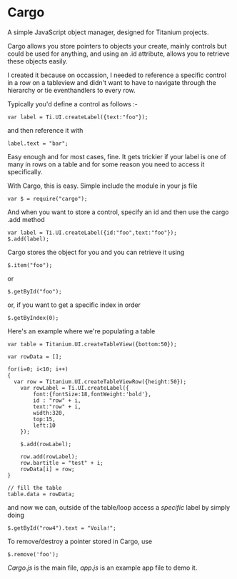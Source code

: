 Cargo
=====

A simple JavaScript object manager, designed for Titanium projects.

Cargo allows you store pointers to objects your create, mainly controls but could be used for anything, and using an .id attribute, allows you to retrieve these objects easily.

I created it because on occassion, I needed to reference a specific control in a row on a tableview and didn't want to have to navigate through the hierarchy or tie eventhandlers to every row.

Typically you'd define a control as follows :-

    var label = Ti.UI.createLabel({text:"foo"});
    
and then reference it with

    label.text = "bar";
    
Easy enough and for most cases, fine. It gets trickier if your label is one of many in rows on a table and for some reason you need to access it specifically.

With Cargo, this is easy. Simple include the module in your js file

    var $ = require("cargo");
    
And when you want to store a control, specify an id and then use the cargo .add method

    var label = Ti.UI.createLabel({id:"foo",text:"foo"});
    $.add(label);
    
Cargo stores the object for you and you can retrieve it using

    $.item("foo");
    
or

    $.getById("foo");
    
or, if you want to get a specific index in order

    $.getByIndex(0);
    
    
Here's an example where we're populating a table

    var table = Titanium.UI.createTableView({bottom:50});
    
    var rowData = [];
    
    for(i=0; i<10; i++)
    {
      var row = Titanium.UI.createTableViewRow({height:50});
    	var rowLabel = Ti.UI.createLabel({
    	  	font:{fontSize:18,fontWeight:'bold'},
    	  	id : "row" + i,
    	  	text:"row" + i,
    	   	width:320,
    	   	top:15,	
    	  	left:10
    	});
    	
    	$.add(rowLabel);
    	
    	row.add(rowLabel);
    	row.bartitle = "test" + i;
    	rowData[i] = row;
    }
    
    // fill the table
    table.data = rowData;

and now we can, outside of the table/loop access a *specific* label by simply doing

    $.getById("row4").text = "Voila!";  	
    
To remove/destroy a pointer stored in Cargo, use

    $.remove('foo');

*Cargo.js* is the main file, *app.js* is an example app file to demo it.
    